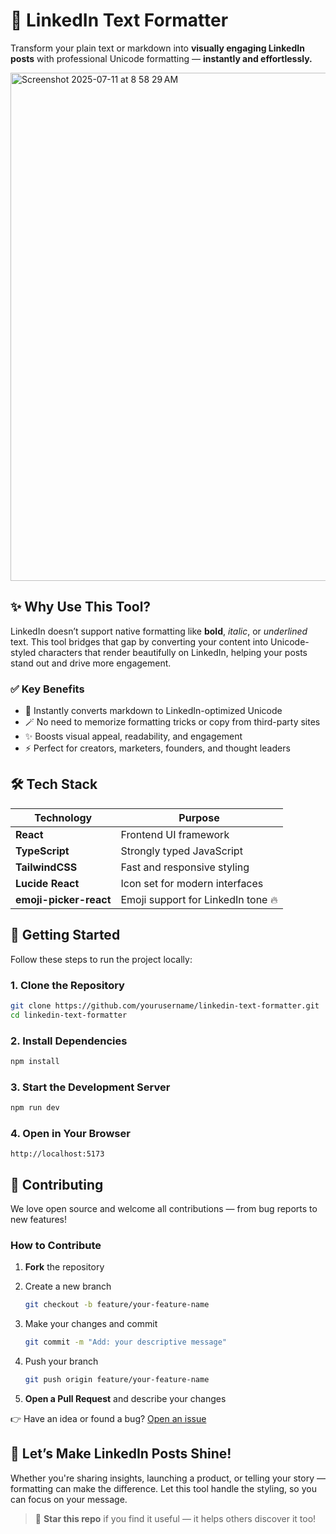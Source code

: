 # 💬 LinkedIn Text Formatter

Transform your plain text or markdown into **visually engaging LinkedIn posts** with professional Unicode formatting — **instantly and effortlessly.**

<img width="1440" height="813" alt="Screenshot 2025-07-11 at 8 58 29 AM" src="https://github.com/user-attachments/assets/5057c7e2-f074-4347-a8ea-3fb4216f2817" />


## ✨ Why Use This Tool?

LinkedIn doesn’t support native formatting like **bold**, _italic_, or _underlined_ text. This tool bridges that gap by converting your content into Unicode-styled characters that render beautifully on LinkedIn, helping your posts stand out and drive more engagement.

### ✅ Key Benefits

- 🚀 Instantly converts markdown to LinkedIn-optimized Unicode
- 🪄 No need to memorize formatting tricks or copy from third-party sites
- ✨ Boosts visual appeal, readability, and engagement
- ⚡ Perfect for creators, marketers, founders, and thought leaders

## 🛠️ Tech Stack

| Technology             | Purpose                            |
| ---------------------- | ---------------------------------- |
| **React**              | Frontend UI framework              |
| **TypeScript**         | Strongly typed JavaScript          |
| **TailwindCSS**        | Fast and responsive styling        |
| **Lucide React**       | Icon set for modern interfaces     |
| **emoji-picker-react** | Emoji support for LinkedIn tone 🔥 |

## 🚀 Getting Started

Follow these steps to run the project locally:

### 1. Clone the Repository


```bash
git clone https://github.com/yourusername/linkedin-text-formatter.git
cd linkedin-text-formatter
```

### 2. Install Dependencies

```bash
npm install
```

### 3. Start the Development Server

```bash
npm run dev
```

### 4. Open in Your Browser

```
http://localhost:5173
```

## 🤝 Contributing

We love open source and welcome all contributions — from bug reports to new features!

### How to Contribute

1. **Fork** the repository
2. Create a new branch

   ```bash
   git checkout -b feature/your-feature-name
   ```

3. Make your changes and commit

   ```bash
   git commit -m "Add: your descriptive message"
   ```

4. Push your branch

   ```bash
   git push origin feature/your-feature-name
   ```

5. **Open a Pull Request** and describe your changes

👉 Have an idea or found a bug? [Open an issue](https://github.com/yourusername/linkedin-text-formatter/issues)

## 🌟 Let’s Make LinkedIn Posts Shine!

Whether you're sharing insights, launching a product, or telling your story — formatting can make the difference. Let this tool handle the styling, so you can focus on your message.

> 📌 **Star this repo** if you find it useful — it helps others discover it too!

